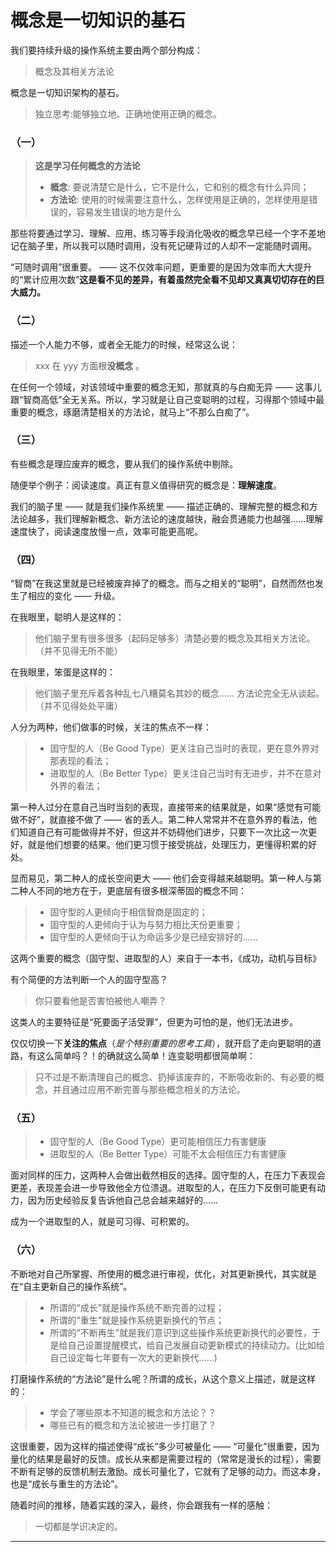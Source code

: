 # 概念是一切知识的基石
 
 我们要持续升级的操作系统主要由两个部分构成：
 
 > 概念及其相关方法论
 
 概念是一切知识架构的基石。
 
 > 独立思考:能够独立地、正确地使用正确的概念。
 
### （一）
 
 > **这是学习任何概念的方法论**
 > - **概念**: 要说清楚它是什么，它不是什么，它和别的概念有什么异同；  
 > - **方法论**: 使用的时候需要注意什么，怎样使用是正确的，怎样使用是错误的，容易发生错误的地方是什么
 
 那些将要通过学习、理解、应用、练习等手段消化吸收的概念早已经一个字不差地记在脑子里，所以我可以随时调用，没有死记硬背过的人却不一定能随时调用。
 
 “可随时调用”很重要。 —— 这不仅效率问题，更重要的是因为效率而大大提升的“累计应用次数”**这是看不见的差异，有着虽然完全看不见却又真真切切存在的巨大威力。** 

 
### （二）
 
 描述一个人能力不够，或者全无能力的时候，经常这么说：
 
 > xxx 在 yyy 方面根**没概念** 。
 
 在任何一个领域，对该领域中重要的概念无知，那就真的与白痴无异 —— 这事儿跟“智商高低”全无关系。所以，学习就是让自己变聪明的过程，习得那个领域中最重要的概念，琢磨清楚相关的方法论，就马上“不那么白痴了”。
 
### （三）
 
 有些概念是理应废弃的概念，要从我们的操作系统中剔除。
 
 随便举个例子：阅读速度。真正有意义值得研究的概念是：**理解速度**。
 
 我们的脑子里 —— 就是我们操作系统里 —— 描述正确的、理解完整的概念和方法论越多，我们理解新概念、新方法论的速度越快，融会贯通能力也越强……理解速度快了，阅读速度放慢一点，效率可能更高呢。
 
### （四）
 
 “智商”在我这里就是已经被废弃掉了的概念。而与之相关的“聪明”，自然而然也发生了相应的变化 —— 升级。
 
 在我眼里，聪明人是这样的：
 
 > 他们脑子里有很多很多（起码足够多）清楚必要的概念及其相关方法论。（并不见得无所不能）
 
 在我眼里，笨蛋是这样的：
 
 > 他们脑子里充斥着各种乱七八糟莫名其妙的概念…… 方法论完全无从谈起。（并不见得处处平庸）
 
 人分为两种，他们做事的时候，关注的焦点不一样：
 
 > - 固守型的人（Be Good Type）更关注自己当时的表现，更在意外界对那表现的看法；
 > - 进取型的人（Be Better Type）更关注自己当时有无进步，并不在意对外界的看法；
 
 第一种人过分在意自己当时当刻的表现，直接带来的结果就是，如果“感觉有可能做不好”，就直接不做了 —— 省的丢人。第二种人常常并不在意外界的看法，他们知道自己有可能做得并不好，但这并不妨碍他们进步，只要下一次比这一次更好，就是他们想要的结果。他们更习惯于接受挑战，处理压力，更懂得积累的好处。
 
 显而易见，第二种人的成长空间更大 —— 他们会变得越来越聪明。第一种人与第二种人不同的地方在于，更底层有很多根深蒂固的概念不同：
 
 > - 固守型的人更倾向于相信智商是固定的；
 > - 固守型的人更倾向于认为与努力相比天份更重要；
 > - 固守型的人更倾向于认为命运多少是已经安排好的……
 
 这两个重要的概念（固守型、进取型的人）来自于一本书，《成功，动机与目标》
 
 有个简便的方法判断一个人的固守型高？
 
 > 你只要看他是否害怕被他人嘲弄？
 
 这类人的主要特征是“死要面子活受罪”，但更为可怕的是，他们无法进步。
 
 仅仅切换一下**关注的焦点**（*是个特别重要的思考工具*），就开启了走向更聪明的道路，有这么简单吗？！的确就这么简单！连变聪明都很简单啊：
 
 >  只不过是不断清理自己的概念、扔掉该废弃的，不断吸收新的、有必要的概念，并且通过应用不断完善与那些概念相关的方法论。
 
### （五）
 
 > - 固守型的人（Be Good Type）更可能相信压力有害健康
 > - 进取型的人（Be Better Type）可能不太会相信压力有害健康
 
 面对同样的压力，这两种人会做出截然相反的选择。固守型的人，在压力下表现会更差，表现差会进一步导致他全方位溃退。进取型的人，在压力下反倒可能更有动力，因为历史经验反复告诉他自己总会越来越好的…… 
 
 成为一个进取型的人，就是可习得、可积累的。
 
### （六）

 不断地对自己所掌握、所使用的概念进行审视，优化，对其更新换代，其实就是在“自主更新自己的操作系统”。
 
 > - 所谓的“成长”就是操作系统不断完善的过程；
 > - 所谓的“重生”就是操作系统更新换代的节点；
 > - 所谓的“不断再生”就是我们意识到这些操作系统更新换代的必要性，于是给自己设置提醒模式，给自己发展自动更新模式的持续动力。(比如给自己设定每七年要有一次大的更新换代……)
 
 打磨操作系统的“方法论”是什么呢？所谓的成长，从这个意义上描述，就是这样的：
 
 > - 学会了哪些原本不知道的概念和方法论？？
 > - 哪些已有的概念和方法论被进一步打磨了？
 
 这很重要，因为这样的描述使得“成长”多少可被量化 —— “可量化”很重要，因为量化的结果是最好的反馈。成长从来都是需要过程的（常常是漫长的过程），需要不断有足够的反馈机制去激励。成长可量化了，它就有了足够的动力。而这本身，也是“成长与重生的方法论”。
 
 随着时间的推移，随着实践的深入，最终，你会跟我有一样的感触：
 
 > 一切都是学识决定的。
 
 <hr />
